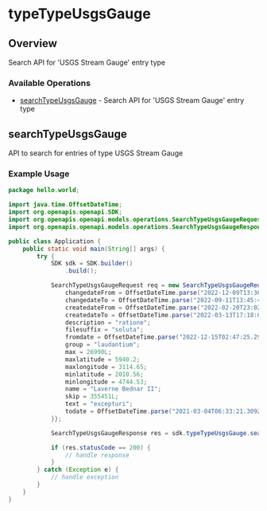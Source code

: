 # typeTypeUsgsGauge

## Overview

Search API for 'USGS Stream Gauge' entry type

### Available Operations

* [searchTypeUsgsGauge](#searchtypeusgsgauge) - Search API for 'USGS Stream Gauge' entry type

## searchTypeUsgsGauge

API to search for entries of type USGS Stream Gauge

### Example Usage

```java
package hello.world;

import java.time.OffsetDateTime;
import org.openapis.openapi.SDK;
import org.openapis.openapi.models.operations.SearchTypeUsgsGaugeRequest;
import org.openapis.openapi.models.operations.SearchTypeUsgsGaugeResponse;

public class Application {
    public static void main(String[] args) {
        try {
            SDK sdk = SDK.builder()
                .build();

            SearchTypeUsgsGaugeRequest req = new SearchTypeUsgsGaugeRequest() {{
                changedateFrom = OffsetDateTime.parse("2022-12-09T13:36:42.900Z");
                changedateTo = OffsetDateTime.parse("2022-09-11T13:45:47.122Z");
                createdateFrom = OffsetDateTime.parse("2022-02-20T23:02:38.907Z");
                createdateTo = OffsetDateTime.parse("2022-03-13T17:18:01.984Z");
                description = "ratione";
                filesuffix = "soluta";
                fromdate = OffsetDateTime.parse("2022-12-15T02:47:25.293Z");
                group = "laudantium";
                max = 26990L;
                maxlatitude = 5940.2;
                maxlongitude = 3114.65;
                minlatitude = 2010.56;
                minlongitude = 4744.53;
                name = "Laverne Bednar II";
                skip = 355451L;
                text = "excepturi";
                todate = OffsetDateTime.parse("2021-03-04T06:33:21.309Z");
            }};            

            SearchTypeUsgsGaugeResponse res = sdk.typeTypeUsgsGauge.searchTypeUsgsGauge(req);

            if (res.statusCode == 200) {
                // handle response
            }
        } catch (Exception e) {
            // handle exception
        }
    }
}
```
